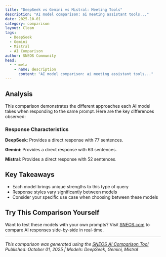 ```yaml
---
title: "DeepSeek vs Gemini vs Mistral: Meeting Tools"
description: "AI model comparison: ai meeting assistant tools..."
date: 2025-10-01
category: comparison
layout: Clean
tags:
  - DeepSeek
  - Gemini
  - Mistral
  - AI Comparison
author: SNEOS Community
head:
  - - meta
    - name: description
      content: "AI model comparison: ai meeting assistant tools..."
---
```


<ChatComparison
  title="DeepSeek vs Gemini vs Mistral: Meeting Tools"
  prompt="ai meeting assistant tools"
  :responses='{
    "DeepSeek": "Of course. AI meeting assistant tools are software applications that use artificial intelligence (primarily natural language processing - NLP) to automate and enhance various aspects of meetings, from preparation and note-taking to follow-up and analysis.\n\nHere\u2019s a comprehensive guide to what they are, what they do, key players, and how to choose one.\n\n---\n\n### **Core Capabilities: What Do They Actually Do?**\n\nAI meeting assistants typically offer a suite of features that tackle the entire meeting lifecycle.\n\n#### **1. Pre-Meeting**\n*   **Automated Scheduling:** Integrate with your calendar to find mutual free slots, send invites, and avoid back-and-forth emails.\n*   **Agenda Setting:** Help create and share agendas, prompting participants to add topics.\n\n#### **2. During the Meeting**\n*   **Automatic Recording \u0026 Transcription:** Join the meeting (e.g., as a separate participant in Zoom/Teams) and record audio/video while generating a real-time, highly accurate transcript.\n*   **Speaker Identification:** Differentiate between who is speaking (e.g., \u0022Sarah,\u0022 \u0022Mark\u0022).\n*   **Live Summarization:** Generate real-time summaries of key points and decisions as the conversation happens.\n*   **Action Item \u0026 Decision Tracking:** Automatically detect and highlight tasks (\u0022action items\u0022), decisions made, and key questions.\n\n#### **3. Post-Meeting**\n*   **Intelligent Meeting Summaries:** Create concise, well-structured summaries that capture the essence of the meeting without you having to read the full transcript.\n*   **Highlight Reels:** Create short video clips of the most important moments.\n*   **Automated Follow-ups:** Generate and send email recaps with the summary, action items, and decisions to all attendees (and even those who missed it).\n*   **Knowledge Management:** Store transcripts, summaries, and recordings in a searchable repository. You can later ask, \u0022What did we decide about the Q4 budget in any meeting?\u0022\n\n---\n\n### **Popular AI Meeting Assistant Tools (The Key Players)**\n\nThe market is crowded, but here are some of the most prominent and well-regarded tools:\n\n#### **The All-Rounders (Great for General Use)**\n*   **Otter.ai:** One of the pioneers. Excellent for real-time transcription, speaker identification, and collaboration. Allows users to add comments and highlights live.\n*   **Fireflies.ai:** Very powerful and feature-rich. Superb at capturing action items, decisions, and sentiments. Its search functionality across your entire meeting history is a standout feature.\n*   **Fathom:** A top choice for Zoom users. It\u0027s free, incredibly easy to use, and provides excellent real-time summaries and call highlights. It operates seamlessly in the background.\n*   **Krisp:** Famous for its AI-powered noise cancellation, it also offers meeting transcription and summary features, making it a great two-in-one tool for audio clarity and note-taking.\n\n#### **Integrated with Major Platforms**\n*   **Microsoft Copilot (formerly integrated as \u0022Dynamics 365 Customer Insights\u0022 and now a broader AI):** Deeply integrated into the Microsoft ecosystem (Teams, Outlook, Word). It can recap meetings you missed, summarize chat threads, and generate meeting insights directly within Teams.\n*   **Gong / Chorus / Outreach:** These are **Revenue Intelligence** platforms. They are specialized for sales teams. They not only transcribe but also analyze sales calls to provide insights on talk-to-listen ratios, competitor mentions, and deal risks.\n\n#### **Specialized \u0026 Niche**\n*   **Supernormal:** Focuses on creating beautiful, template-based meeting notes that are easy to share and integrate with Notion, Salesforce, etc.\n*   **Sembly:** Positions itself as an AI team assistant, offering detailed analytics on meeting effectiveness and participant engagement.\n*   **Avoma:** A \u0022revenue intelligence\u0022 tool that is also a great meeting assistant, with a strong focus on collaboration and agenda management for customer-facing teams.\n\n---\n\n### **Comparison Table at a Glance**\n\n| Feature | Otter.ai | Fireflies.ai | Fathom | Microsoft Copilot (for Teams) | Gong |\n| :--- | :--- | :--- | :--- | :--- | :--- |\n| **Core Strength** | Real-time Transcr. \u0026 Collab. | Post-meeting Analysis \u0026 Search | Ease of Use \u0026 Zoom Integr. | Native MS Teams Experience | Sales Call Analytics |\n| **Free Tier** | \u2705 (Generous) | \u2705 (Limited) | \u2705 (Very Good) | \u274C (Requires MS License) | \u274C |\n| **Integration** | Wide | Very Wide | Zoom-focused | Microsoft 365 | CRM \u0026 Sales Stack |\n| **Best For** | Students, Consultants, Teams | Cross-functional Teams, Recruiting | Sales, Customer Calls, Zoom Users | Large Enterprises using M365 | Sales Leaders \u0026 Reps |\n\n---\n\n### **Key Benefits of Using an AI Meeting Assistant**\n\n1.  **Increase Productivity:** Frees up attendees from note-taking, allowing them to be fully present and engaged in the discussion.\n2.  **Improve Accuracy:** Eliminates human error in notes. You have a perfect record of what was said.\n3.  **Save Time:** Automates the most tedious parts of meetings: transcription, summarization, and follow-up email writing.\n4.  **Enhance Accountability:** Automated tracking of action items ensures decisions lead to actions and nothing falls through the cracks.\n5.  **Create a Searchable Knowledge Base:** Makes every past meeting discoverable, preserving institutional knowledge.\n\n---\n\n### **How to Choose the Right Tool for You**\n\nAsk yourself these questions:\n\n1.  **What is my primary use case?**\n    *   **General Note-Taking:** Otter, Fathom, Fireflies.\n    *   **Sales/Customer Success:** Gong, Chorus, Avoma, Fathom.\n    *   **Deep Integration with my OS:**\n        *   If you live in **Microsoft Teams**, look at **Copilot**.\n        *   If you live in **Zoom**, **Fathom** is a fantastic choice.\n        *   If you use **Google Meet**, Otter and Fireflies integrate well.\n\n2.  **What\u0027s my budget?** Start with the free tiers of Otter, Fathom, or Fireflies to test the waters.\n\n3.  **How important are post-meeting analytics?** If you need to analyze conversation patterns and sentiment (especially for sales), you\u0027ll need a more advanced tool like Gong or Fireflies.\n\n4.  **What are my security and compliance needs?** For enterprises in regulated industries (healthcare, finance), check the tool\u0027s SOC 2 compliance, data encryption, and data residency policies.\n\n**My recommendation for most people:** **Start with Fathom if you\u0027re a heavy Zoom user, or Otter/Fireflies if you use multiple video conferencing platforms.** Their free tiers are excellent and will give you a immediate sense of the value.",
    "Gemini": "AI meeting assistant tools are revolutionizing how we conduct and manage meetings. They offer a variety of features designed to improve efficiency, engagement, and accessibility. Here\u0027s a breakdown of some popular tools and their capabilities:\n\n**Core Features \u0026 Benefits:**\n\n*   **Real-Time Transcription:**  AI accurately transcribes spoken words into text in real-time, creating a record of everything said.\n*   **Meeting Summarization:**  AI algorithms automatically generate concise summaries of key discussion points, decisions, and action items.\n*   **Action Item Detection:**  Identifies and extracts action items assigned to specific individuals during the meeting.\n*   **Topic Detection \u0026 Tagging:**  Identifies and tags recurring themes and topics discussed, making it easier to search and organize meeting content.\n*   **Speaker Identification:**  Distinguishes between different speakers in the transcript, attributing their words correctly.\n*   **Note Taking Assistance:**  Helps users to capture, organize and share meeting notes.\n*   **Integration with Calendar and Meeting Platforms:** Seamlessly integrates with popular calendar apps (e.g., Google Calendar, Outlook Calendar) and video conferencing platforms (e.g., Zoom, Google Meet, Microsoft Teams).\n*   **Searchable Meeting Archives:**  Transcripts and summaries are stored and easily searchable, allowing you to quickly find specific information from past meetings.\n*   **Sentiment Analysis:**  In some advanced tools, AI can analyze the sentiment expressed during the meeting to gauge overall tone and identify potential areas of concern.\n*   **Translation (in some cases):** Some tools offer real-time translation of spoken words into different languages, facilitating communication in multilingual meetings.\n*   **Increased Accessibility:** Real-time transcripts and summaries make meetings more accessible to individuals who are deaf, hard of hearing, or prefer to read along.\n\n**Popular AI Meeting Assistant Tools:**\n\nHere\u0027s a look at some well-regarded tools, categorized by their strengths:\n\n*   **Otter.ai:**  A leading platform known for its accurate transcription, summarization, and collaboration features. It integrates with Zoom, Google Meet, and Microsoft Teams.  Great for teams prioritizing robust transcription and note-taking.\n*   **Fireflies.ai:** Another strong contender with excellent transcription, action item detection, and topic analysis.  It boasts a versatile \u0022AskFireflies\u0022 feature where you can query your meeting data. Good for deeper meeting data insights.\n*   **Grain:** A video recording and meeting highlights tool. Makes it easy to create and share video snippets of key moments. Ideal for marketing and sharing updates.\n*   **tl;dv (Too Long; Didn\u0027t View):**  Focuses on time-saving features like automatically generating meeting summaries and highlights, and creating shareable clips.  Strong focus on quickly conveying key information.\n*   **Fellow.app:** While not *purely* an AI meeting assistant, Fellow provides a comprehensive platform for meeting management, including collaborative agendas, action items, and note-taking, enhanced by AI-powered summarization and insights. Excellent for structured meeting management and follow-up.\n*   **Read AI:** Provides real-time sentiment analysis and engagement metrics during meetings, helping presenters adjust their approach for better audience connection. Good for presenters seeking to optimize engagement.\n*   **MeetGeek:**  Offers automated meeting summaries, action items, and speaker identification. Focuses on simplicity and ease of use.\n*   **Microsoft Teams Premium (with Intelligent Recap):**  Microsoft\u0027s offering within Teams leverages AI to provide meeting recaps, including personalized highlights, intelligent chapters, and action item recommendations. Well integrated for Teams users.\n*   **Google Meet (Built-in Features):** Google Meet offers live captions and, depending on your Google Workspace subscription, can generate meeting transcripts and summaries. Convenient for Google ecosystem users.\n*   **Airgram:** Transcribes meetings, summarizes key points, and allows for collaborative note-taking within the platform.  Provides good balance between transcription and collaboration.\n\n**Choosing the Right Tool:**\n\nThe best AI meeting assistant tool for you will depend on your specific needs and priorities. Consider the following factors:\n\n*   **Accuracy:** How accurate is the transcription? This is crucial for creating reliable records.\n*   **Integration:** Does it integrate with the platforms you already use (calendar, video conferencing)?\n*   **Features:** What features are most important to you (summarization, action item detection, sentiment analysis, etc.)?\n*   **Pricing:** Does the pricing model fit your budget?  Many offer tiered pricing based on usage and features.\n*   **Ease of Use:** How easy is the tool to learn and use for you and your team?\n*   **Security and Privacy:** What security measures are in place to protect your data?\n\n**Tips for Using AI Meeting Assistants Effectively:**\n\n*   **Inform Participants:** Let meeting attendees know that the meeting is being recorded and transcribed. This ensures transparency and helps build trust.\n*   **Speak Clearly:** Encourage participants to speak clearly and avoid talking over each other to improve transcription accuracy.\n*   **Review Transcripts and Summaries:**  Always review the automatically generated transcripts and summaries for accuracy and make any necessary corrections.\n*   **Use Action Items Consistently:** Make sure action items are clearly defined and assigned to specific individuals during the meeting.\n*   **Train Your Team:** Provide training on how to use the tool effectively to maximize its benefits.\n*   **Customize Settings:** Most tools offer customization options.  Adjust settings to match your specific preferences and workflows.\n\nAI meeting assistant tools are powerful assets for any organization looking to improve meeting productivity, collaboration, and accessibility. By carefully evaluating your needs and choosing the right tool, you can unlock significant benefits and streamline your meeting processes.\n",
    "Mistral": "AI meeting assistant tools are designed to enhance the efficiency and productivity of meetings by leveraging artificial intelligence. These tools can automate various tasks, provide real-time insights, and improve collaboration. Here are some key features and examples of AI meeting assistant tools:\n\n### Key Features:\n1. **Transcription and Note-Taking**: Automatically transcribe meeting conversations and generate summaries or action items.\n2. **Real-Time Insights**: Provide real-time analytics, such as sentiment analysis, to gauge the mood and engagement of participants.\n3. **Scheduling and Reminders**: Assist with scheduling meetings, sending reminders, and managing calendars.\n4. **Document Management**: Organize and share meeting documents, agendas, and minutes.\n5. **Integration**: Seamlessly integrate with other productivity tools like email, calendar, and project management software.\n6. **Voice Commands**: Allow participants to interact with the assistant using voice commands.\n7. **Security and Compliance**: Ensure data privacy and compliance with regulatory standards.\n\n### Examples of AI Meeting Assistant Tools:\n1. **Otter.ai**:\n   - **Features**: Real-time transcription, meeting summaries, keyword highlighting, and integration with Zoom, Google Meet, and Microsoft Teams.\n   - **Use Case**: Ideal for capturing detailed notes and action items from meetings.\n\n2. **Microsoft Teams**:\n   - **Features**: Meeting transcription, real-time captions, AI-powered insights, and integration with Office 365.\n   - **Use Case**: Suitable for organizations already using the Microsoft ecosystem.\n\n3. **Zoom**:\n   - **Features**: Live transcription, automated meeting summaries, and integration with various third-party apps.\n   - **Use Case**: Widely used for virtual meetings and webinars.\n\n4. **Google Meet**:\n   - **Features**: Real-time captions, meeting transcription, and integration with Google Workspace.\n   - **Use Case**: Best for users already within the Google ecosystem.\n\n5. **Cisco Webex**:\n   - **Features**: Real-time transcription, AI-powered meeting insights, and integration with Cisco\u0027s suite of collaboration tools.\n   - **Use Case**: Suitable for enterprises looking for a comprehensive collaboration solution.\n\n6. **Chorus.ai**:\n   - **Features**: Real-time transcription, conversation intelligence, and integration with CRM systems.\n   - **Use Case**: Primarily used in sales and customer success teams to analyze and improve customer interactions.\n\n7. **Gong.io**:\n   - **Features**: Real-time transcription, conversation intelligence, and integration with CRM and other sales tools.\n   - **Use Case**: Focused on sales teams to capture and analyze customer conversations.\n\n8. **Fireflies.ai**:\n   - **Features**: Real-time transcription, meeting summaries, and integration with various calendar and CRM tools.\n   - **Use Case**: Useful for capturing and organizing meeting notes and action items.\n\n### Benefits:\n- **Increased Efficiency**: Automates repetitive tasks, allowing participants to focus on the discussion.\n- **Improved Collaboration**: Enhances communication and ensures everyone is on the same page.\n- **Better Decision-Making**: Provides insights and analytics to make informed decisions.\n- **Enhanced Productivity**: Reduces the time spent on administrative tasks and increases overall productivity.\n\n### Considerations:\n- **Data Privacy**: Ensure the tool complies with data privacy regulations and has robust security measures.\n- **Integration**: Check for compatibility with existing tools and workflows.\n- **User Experience**: Evaluate the ease of use and user interface to ensure adoption by team members.\n\nBy leveraging AI meeting assistant tools, organizations can streamline their meeting processes, improve collaboration, and make more informed decisions."
  }'
  published-date="16:56"
/>

## Analysis

This comparison demonstrates the different approaches each AI model takes when responding to the same prompt. Here are the key differences observed:

### Response Characteristics

**DeepSeek**: Provides a direct response with 77 sentences. 

**Gemini**: Provides a direct response with 63 sentences. 

**Mistral**: Provides a direct response with 52 sentences. 

## Key Takeaways

- Each model brings unique strengths to this type of query
- Response styles vary significantly between models
- Consider your specific use case when choosing between these models

## Try This Comparison Yourself

Want to test these models with your own prompts? Visit [SNEOS.com](https://sneos.com) to compare AI responses side-by-side in real-time.

---

*This comparison was generated using the [SNEOS AI Comparison Tool](https://sneos.com)*
*Published: October 01, 2025 | Models: DeepSeek, Gemini, Mistral*
